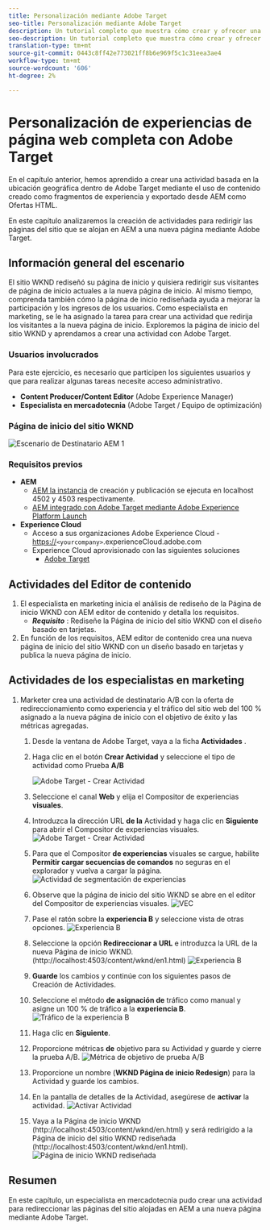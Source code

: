 ```yaml
---
title: Personalización mediante Adobe Target
seo-title: Personalización mediante Adobe Target
description: Un tutorial completo que muestra cómo crear y ofrecer una experiencia personalizada con Adobe Target.
seo-description: Un tutorial completo que muestra cómo crear y ofrecer una experiencia personalizada con Adobe Target.
translation-type: tm+mt
source-git-commit: 0443c8ff42e773021ff8b6e969f5c1c31eea3ae4
workflow-type: tm+mt
source-wordcount: '606'
ht-degree: 2%

---
```



# Personalización de experiencias de página web completa con Adobe Target

En el capítulo anterior, hemos aprendido a crear una actividad basada en la ubicación geográfica dentro de Adobe Target mediante el uso de contenido creado como fragmentos de experiencia y exportado desde AEM como Ofertas HTML.

En este capítulo analizaremos la creación de actividades para redirigir las páginas del sitio que se alojan en AEM a una nueva página mediante Adobe Target.

## Información general del escenario

El sitio WKND rediseñó su página de inicio y quisiera redirigir sus visitantes de página de inicio actuales a la nueva página de inicio. Al mismo tiempo, comprenda también cómo la página de inicio rediseñada ayuda a mejorar la participación y los ingresos de los usuarios. Como especialista en marketing, se le ha asignado la tarea para crear una actividad que redirija los visitantes a la nueva página de inicio. Exploremos la página de inicio del sitio WKND y aprendamos a crear una actividad con Adobe Target.

### Usuarios involucrados

Para este ejercicio, es necesario que participen los siguientes usuarios y que para realizar algunas tareas necesite acceso administrativo.

* **Content Producer/Content Editor** (Adobe Experience Manager)
* **Especialista en mercadotecnia** (Adobe Target / Equipo de optimización)

### Página de inicio del sitio WKND

![Escenario de Destinatario AEM 1](assets/personalization-use-case-2/aem-target-use-case-2.png)

### Requisitos previos

* **AEM**
   * [AEM la instancia](./implementation.md#getting-aem) de creación y publicación se ejecuta en localhost 4502 y 4503 respectivamente.
   * [AEM integrado con Adobe Target mediante Adobe Experience Platform Launch](./using-launch-adobe-io.md#aem-target-using-launch-by-adobe)
* **Experience Cloud**
   * Acceso a sus organizaciones Adobe Experience Cloud - <https://>`<yourcompany>`.experienceCloud.adobe.com
   * Experience Cloud aprovisionado con las siguientes soluciones
      * [Adobe Target](https://experiencecloud.adobe.com)

## Actividades del Editor de contenido

1. El especialista en marketing inicia el análisis de rediseño de la Página de inicio WKND con AEM editor de contenido y detalla los requisitos.
   * ***Requisito*** : Rediseñe la Página de inicio del sitio WKND con el diseño basado en tarjetas.
2. En función de los requisitos, AEM editor de contenido crea una nueva página de inicio del sitio WKND con un diseño basado en tarjetas y publica la nueva página de inicio.

## Actividades de los especialistas en marketing

1. Marketer crea una actividad de destinatario A/B con la oferta de redireccionamiento como experiencia y el tráfico del sitio web del 100 % asignado a la nueva página de inicio con el objetivo de éxito y las métricas agregadas.
   1. Desde la ventana de Adobe Target, vaya a la ficha **Actividades** .
   2. Haga clic en el botón **Crear Actividad** y seleccione el tipo de actividad como Prueba **A/B**

      ![Adobe Target - Crear Actividad](assets/personalization-use-case-2/create-ab-activity.png)
   3. Seleccione el canal **Web** y elija el Compositor de experiencias **visuales**.
   4. Introduzca la dirección URL **de la** Actividad y haga clic en **Siguiente** para abrir el Compositor de experiencias visuales.
      ![Adobe Target - Crear Actividad](assets/personalization-use-case-2/create-activity-ab-name.png)
   5. Para que el Compositor **de experiencias** visuales se cargue, habilite **Permitir cargar secuencias de comandos** no seguras en el explorador y vuelva a cargar la página.
      ![Actividad de segmentación de experiencias](assets/personalization-use-case-1/load-unsafe-scripts.png)
   6. Observe que la página de inicio del sitio WKND se abre en el editor del Compositor de experiencias visuales.
      ![VEC](assets/personalization-use-case-2/vec.png)
   7. Pase el ratón sobre la **experiencia B** y seleccione vista de otras opciones.
      ![Experiencia B](assets/personalization-use-case-2/redirect-url.png)
   8. Seleccione la opción **Redireccionar a URL** e introduzca la URL de la nueva Página de inicio WKND. (http://localhost:4503/content/wknd/en1.html)
      ![Experiencia B](assets/personalization-use-case-2/redirect-url-2.png)
   9. **Guarde** los cambios y continúe con los siguientes pasos de Creación de Actividades.
   10. Seleccione el método **de asignación de** tráfico como manual y asigne un 100 % de tráfico a la **experiencia B**.
      ![Tráfico de la experiencia B](assets/personalization-use-case-2/traffic.png)
   11. Haga clic en **Siguiente**. 
   12. Proporcione métricas **de** objetivo para su Actividad y guarde y cierre la prueba A/B.
      ![Métrica de objetivo de prueba A/B](assets/personalization-use-case-2/goal-metric.png)
   13. Proporcione un nombre (**WKND Página de inicio Redesign**) para la Actividad y guarde los cambios.
   14. En la pantalla de detalles de la Actividad, asegúrese de **activar** la actividad.
      ![Activar Actividad](assets/personalization-use-case-2/ab-activate.png)
   15. Vaya a la Página de inicio WKND (http://localhost:4503/content/wknd/en.html) y será redirigido a la Página de inicio del sitio WKND rediseñada (http://localhost:4503/content/wknd/en1.html).
      ![Página de inicio WKND rediseñada](assets/personalization-use-case-2/WKND-home-page-redesign.png)

## Resumen

En este capítulo, un especialista en mercadotecnia pudo crear una actividad para redireccionar las páginas del sitio alojadas en AEM a una nueva página mediante Adobe Target.
